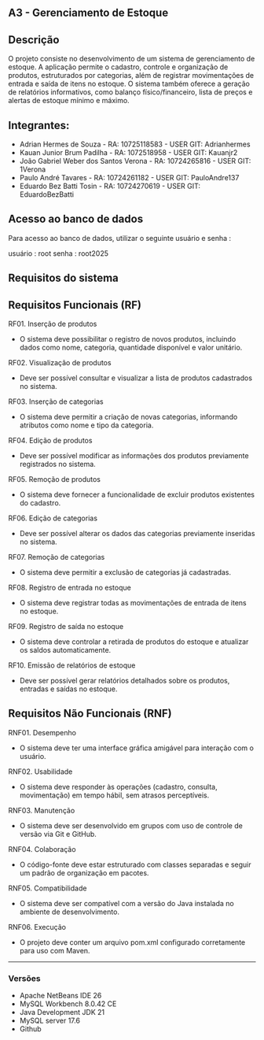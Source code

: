 A3 - Gerenciamento de Estoque  
---
Descrição
---
O projeto consiste no desenvolvimento de um sistema de gerenciamento de estoque. A aplicação permite o cadastro, controle e organização de produtos, estruturados por categorias, além de registrar movimentações de entrada e saída de itens no estoque. O sistema também oferece a geração de relatórios informativos, como balanço físico/financeiro, lista de preços e alertas de estoque mínimo e máximo.

Integrantes:
---
* Adrian Hermes de Souza - RA: 10725118583 - USER GIT: Adrianhermes
* Kauan Junior Brum Padilha - RA: 1072518958 - USER GIT: Kauanjr2
* João Gabriel Weber dos Santos Verona - RA: 10724265816 - USER GIT: 1Verona
* Paulo André Tavares - RA: 10724261182 - USER GIT: PauloAndre137
* Eduardo Bez Batti Tosin - RA: 10724270619 - USER GIT: EduardoBezBatti


Acesso ao banco de dados
---
Para acesso ao banco de dados, utilizar o seguinte usuário e senha :

usuário : root
senha : root2025

Requisitos do sistema
---
Requisitos Funcionais (RF)
---
RF01. Inserção de produtos
* O sistema deve possibilitar o registro de novos produtos, incluindo dados como nome, categoria, quantidade disponível e valor unitário.

RF02. Visualização de produtos
* Deve ser possível consultar e visualizar a lista de produtos cadastrados no sistema.

RF03. Inserção de categorias
* O sistema deve permitir a criação de novas categorias, informando atributos como nome e tipo da categoria.

RF04. Edição de produtos
* Deve ser possível modificar as informações dos produtos previamente registrados no sistema.

RF05. Remoção de produtos
* O sistema deve fornecer a funcionalidade de excluir produtos existentes do cadastro.

RF06. Edição de categorias
* Deve ser possível alterar os dados das categorias previamente inseridas no sistema.

RF07. Remoção de categorias
* O sistema deve permitir a exclusão de categorias já cadastradas.

RF08. Registro de entrada no estoque
* O sistema deve registrar todas as movimentações de entrada de itens no estoque.

RF09. Registro de saída no estoque
* O sistema deve controlar a retirada de produtos do estoque e atualizar os saldos automaticamente.

RF10. Emissão de relatórios de estoque
* Deve ser possível gerar relatórios detalhados sobre os produtos, entradas e saídas no estoque.
  
Requisitos Não Funcionais (RNF)
---

RNF01. Desempenho
* O sistema deve ter uma interface gráfica amigável para interação com o usuário.
  
RNF02. Usabilidade
* O sistema deve responder às operações (cadastro, consulta, movimentação) em tempo hábil, sem atrasos perceptíveis.
  
RNF03. Manutenção
* O sistema deve ser desenvolvido em grupos com uso de controle de versão via Git e GitHub.
  
RNF04. Colaboração
* O código-fonte deve estar estruturado com classes separadas e seguir um padrão de organização em pacotes.
  
RNF05. Compatibilidade
* O sistema deve ser compatível com a versão do Java instalada no ambiente de desenvolvimento.
  
RNF06. Execução
* O projeto deve conter um arquivo pom.xml configurado corretamente para uso com Maven.

---
### Versões
- Apache NetBeans IDE 26
- MySQL Workbench 8.0.42 CE
- Java Development JDK 21
- MySQL server 17.6
- Github

